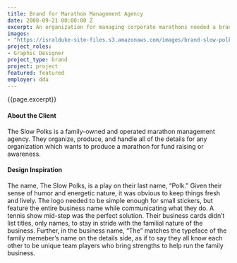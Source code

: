 ```yaml
---
title: Brand for Marathon Management Agency
date: 2008-09-21 00:00:00 Z
excerpt: An organization for managing corporate marathons needed a brand to hit the ground running.
images:
- "https://isralduke-site-files.s3.amazonaws.com/images/brand-slow-polks-designed-isral-duke.jpg"
project_roles:
- Graphic Designer
project_type: brand
project: project
featured: featured
employer: dda
---
```

<p class="lead">{{page.excerpt}}</p>

#### About the Client

The Slow Polks is a family-owned and operated marathon management agency. They organize, produce, and handle all of the details for any organization which wants to produce a marathon for fund raising or awareness.

#### Design Inspiration

The name, The Slow Polks, is a play on their last name, “Polk.” Given their sense of humor and energetic nature, it was obvious to keep things fresh and lively. The logo needed to be simple enough for small stickers, but feature the entire business name while communicating what they do. A tennis show mid-step was the perfect solution. Their business cards didn’t list titles, only names, to stay in stride with the familial nature of the business. Further, in the business name, “The” matches the typeface of the family memeber’s name on the details side, as if to say they all know each other to be unique team players who bring strengths to help run the family business.